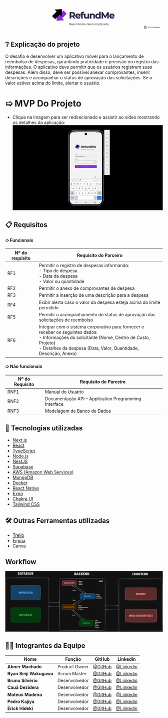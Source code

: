 ![RefundMe](docs/banner-refundme.png)

## ❔ Explicação do projeto  

O desafio é desenvolver um aplicativo móvel para o lançamento de reembolso de despesas, garantindo praticidade e precisão no registro das informações. O aplicativo deve permitir que os usuários registrem suas despesas. Além disso, deve ser possível anexar comprovantes, inserir descrições e acompanhar o status de aprovação das solicitações. Se o valor estiver acima do limite, alertar o usuário.
<!--
## 👀 Demonstração do produto
➯ [Vídeo de demonstração](https://youtu.be/D8LDeAe5Wgo)

## 📄 Backlog
➯ Acesse o backlog completo [aqui](https://cold-spice-64e.notion.site/12128f34d09580f5a685f331ad284884?v=12128f34d09581d790f6000c6fa5996d&pvs=4)
-->

# ➯ MVP Do Projeto
- Clique na imagem para ser redirecionado e assistir ao vídeo mostrando os detalhes da aplicação:
[![Assista ao vídeo](docs/mvp-refund-me.png)](https://drive.google.com/file/d/1fzje6NUxxtddj49go8ANruHhXGqANSoV/view?usp=sharing)

## 📋 Requisitos
#### ➯ Funcionais
| Nº do requisito | Requisito do Parceiro                                                                                                                         |
| ------------------- | ----------------------------------------------------------------------------------------------------------------------------------------------- |
| RF1                 | Permitir o registro de despesas informando:<br> - Tipo de despesa<br> - Data da despesa<br> - Valor ou quantidade |
| RF2                 | Permitir o anexo de comprovantes de despesa |
| RF3                 | Permitir a inserção de uma descrição para a despesa |
| RF4                 | Exibir alerta caso o valor da despesa esteja acima do limite permitido |
| RF5                 | Permitir o acompanhamento do status de aprovação das solicitações de reembolso |
| RF6                 | Integrar com o sistema corporativo para fornecer e receber os seguintes dados:<br> - Informações do solicitante (Nome, Centro de Custo, Projeto)<br> - Detalhes da despesa (Data, Valor, Quantidade, Descrição, Anexo)|

#### ➯ Não funcionais
| Nº do Requisito | Requisito do Parceiro                                      |
| ------------------- | ---------------------------------------------------------- |
| RNF1                | Manual do Usuário |
| RNF2                | Documentação API – Application Programming Interface|
| RNF3                | Modelagem de Banco de Dados |


## 🧰 Tecnologias utilizadas
- [Next.js](https://nextjs.org)
- [React](https://react.dev)
- [TypeScript](https://www.typescriptlang.org)
- [Node.js](https://nodejs.org)
- [NestJS](https://nestjs.com)
- [Supabase](https://supabase.com)
- [AWS (Amazon Web Services)](https://aws.amazon.com)
- [MongoDB](https://www.mongodb.com)
- [Docker](https://www.docker.com)
- [React Native](https://reactnative.dev)
- [Expo](https://expo.dev)
- [Chakra UI](https://chakra-ui.com)
- [Tailwind CSS](https://tailwindcss.com)
  
## 🛠️ Outras Ferramentas utilizadas
- [Trello](https://www.trello.com)
- [Figma](https://www.figma.com)
- [Canva](https://www.canva.com)

## Workflow

![Workflow](docs/workflowAPI.png)

## 👨‍💻 Integrantes da Equipe

<div align="center">
  
|Nome|Função|GitHub|Linkedin|
| -------- |-------- |-------- |-------- |
|**Abner Machado**|Product Owner|[@GitHub](https://github.com/abnerdouglas)|[@Linkedin](https://www.linkedin.com/in/abner-douglas-a70a9b199/)
|**Ryan Seiji Wakugawa**|Scrum Master|[@GitHub](https://github.com/ryan-wakugawa)|[@Linkedin](https://www.linkedin.com/in/ryan-wakugawa-526bbb27a)
|**Bruno Silvério**|Desenvolvedor|[@GitHub](https://github.com/BrunoVieira30)|[@Linkedin](https://www.linkedin.com/in/bruno-vieira-b999a2224/)
|**Cauã Dezidera**|Desenvolvedor|[@GitHub](https://github.com/CauaDezidera)|[@Linkedin](https://www.linkedin.com/in/cauã-dezidera-375736275/) 
|**Mateus Madeira**|Desenvolvedor|[@GitHub](https://github.com/mafemad)|[@Linkedin](https://www.linkedin.com/in/mateus-ferreira-madeira)
|**Pedro Kajiya**|Desenvolvedor|[@GitHub](https://github.com/kajiyap)|[@Linkedin](https://www.linkedin.com/in/pedro-santos-kajiya-65763b260/)
|**Erick Hideki**|Desenvolvedor|[@GitHub](https://github.com/erickhoawata)|[@Linkedin](http://linkedin.com/in/érick-awata)

<br>  
  
</div>
